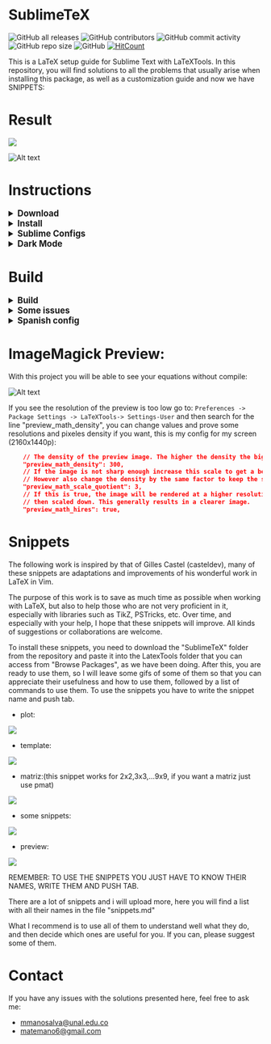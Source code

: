 # SublimeTeX

![GitHub all releases](https://img.shields.io/github/downloads/mmanosalva/SublimeTeX/total)
![GitHub contributors](https://img.shields.io/github/contributors/mmanosalva/SublimeTeX)
![GitHub commit activity](https://img.shields.io/github/commit-activity/m/mmanosalva/SublimeTeX)
![GitHub repo size](https://img.shields.io/github/repo-size/mmanosalva/SublimeTeX)
![GitHub](https://img.shields.io/github/license/mmanosalva/SublimeTeX)
  [![HitCount](https://hits.dwyl.com/mmanosalva/SublimeTeX.svg?style=flat-square)](http://hits.dwyl.com/mmanosalva/SublimeTeX)


This is a LaTeX setup guide for Sublime Text with LaTeXTools. In this repository, you will find solutions to all the problems that usually arise when installing this package, as well as a customization guide and now we have SNIPPETS:

 # Result
 
  ![](https://github.com/mmanosalva/SublimeTeX/blob/main/Images/template.gif)


  ![Alt text](https://github.com/mmanosalva/SublimeTeX/blob/main/Images/Workstation.png)



# Instructions

<details>
  <summary style="font-size: 1.2em; font-weight: bold;">Download</summary>
  
  
 - [Sublime text here.]( https://www.sublimetext.com/)
- [MiKTeX here.](https://miktex.org/download)
- [Sumatra PDF here.](https://www.sumatrapdfreader.org/download-free-pdf-viewer)
- [ImageMagick here.](https://imagemagick.org/script/download.php#windows)  
</details>






<details>
  <summary style="font-size: 1.2em; font-weight: bold;">Install</summary>
  
- Install Sumatra first and then MiKTeX and then ImageMagick. Finally install Sublime Text. Make sure that ImageMagick is added to the Windows Path during installation. The option should be checked during installation. Additionally, SumatraPDF must also be added to the Path. However, you must do this manually by finding the installation folder of SumatraPDF and adding it to the Path.
  
  ![Alt text](https://github.com/mmanosalva/SublimeTeX/blob/main/Images/Path.png)

 If you don't see ImageMagick in the Windows Path, add it manually by copying the path and pasting it, just like with Sumatra.

  Before we proceed, it may be necessary to install some LaTeX packages from MiKTeX. To do this, we need to open the MiKTeX console.

  * Go to Packages and install "preview" and "mathtools" as below:
  
   ![Alt text](https://github.com/mmanosalva/SublimeTeX/blob/main/Images/Miktex.png)

   * You should type the names of the packages in the selected part.
   * Now install:

 ![Alt text](https://github.com/mmanosalva/SublimeTeX/blob/main/Images/Preview.png)

 Once both packages are installed, proceed with the installation, remember that in the future compiling one of your projects may require a package that you may have to install from this console.

Also, it may be recommended to enable automatic package installation: Go to Setting

 ![Alt text](https://github.com/mmanosalva/SublimeTeX/blob/main/Images/Conf.png)

Now i'm using that Repository, its working good for me so you can try to use it going to change and selecting it, but if one day you have problems with the repository you can change it, i had problems using the default repository (SSL issue code), thats why i change mine.  
</details>



<details>
  <summary style="font-size: 1.2em; font-weight: bold;">Sublime Configs</summary>
  
- Open the Command Palette : Press `Ctrl+Shift+P`

- Type ‘install’ in the Command Palette input box, which should autocomplete to ‘Install Package Control.’ Press Enter to select it.

- Sublime Text 3 will start installing Package Control. This may take a short while. Once installed, a pop-up will display the message: Package Control was successfully installed.

- Go to `Preferences  → Package Settings  →  Package Control  → Settings` and paste the following

  ```json
  {
	"bootstrapped": true,
	"in_process_packages":
	[
	],
	"installed_packages":
	[
		"A File Icon",
		"Agila Theme",
		"AutoPEP8",
		"ayu",
		"DistractionFreeWindow",
		"Dracula Color Scheme",
		"Fold Comments",
		"gruvbox",
		"ImageMagick",
		"Language - Spanish",
		"LaTeX Word Count",
		"LaTeX-cwl",
		"LaTeXTab",
		"LaTeXTools",
		"LaTeXYZ",
		"Non Text Files",
		"Package Control",
		"Python 3",
		"SideBarEnhancements",
		"Theme - Gravity",
	],
  }
  ```

- Save the file. This will automatically install all the packages necessary for the setup.  Wait for 5-10 mins for the installation to complete (be sure the installation complete).

- Next open `Preferences  → Settings`  and paste the following there.

  ```json
  {
    "auto_complete_triggers":
    [
        {
            "characters": ".",
            "selector": "source.python - string - comment - constant.numeric",
        },
        {
            "characters": "\\",
            "selector": "text.tex.latex",
        }
    ],
    "color_scheme": "Packages/ayu/ayu-dark.sublime-color-scheme",
    "default_line_ending": "unix",
    "font_size": 11,
    "ignored_packages":
    [
        "Vintage",
    ],
    "open_externally_patterns":
    [
        "*.jpg",
        "*.jpeg",
        "*.png",
        "*.gif",
        "*.zip",
        "*.pdf"
    ],
    "rulers":
    [
        100
    ],
    "tab_size": 4,
    "theme": "ayu-dark.sublime-theme",
    "translate_tabs_to_spaces": true
  }
  ```

- Go to `Preferences→Key Bindings` and paste the following 

  ```json
  [
      { "keys": ["f1"], "command": "toggle_side_bar" },
      { "keys": ["f2"], "command": "distraction_free_window" },
      { "keys": ["f3"], "command": "fold" },
      { "keys": ["f4"], "command": "unfold" },
  ]
  ```

- Now finally go to `Preferences→Package settings→Latex tools→Check system` to check whether everything is fine or not.
  
</details>



<details>
  <summary style="font-size: 1.2em; font-weight: bold;">Dark Mode</summary>
  
In Sumatra PDF go to `Settings→Advanced Options`. The settings will open in a new text document. Change the `MainWindowBackground = #11141b` and replace the code in `FixedPageUI` with the following

```
FixedPageUI [
	# Light Mode
	# TextColor = #000000
	# BackgroundColor = #ffffff

	# Dark Mode
	TextColor = #ffffff
	BackgroundColor = #11141b
	SelectionColor = #f5fc0c
	WindowMargin = 2 4 2 4
	PageSpacing = 4 4
]
```

This will activate dark mode in Sumatra. To revert back to light mode just un-comment the lines under `Light Mode` and comment the lines under `Dark Mode`.

```
FixedPageUI [
	# Light Mode
	TextColor = #000000
	BackgroundColor = #ffffff

	# Dark Mode
	# TextColor = #ffffff
	# BackgroundColor = #11141b
	SelectionColor = #f5fc0c
	WindowMargin = 2 4 2 4
	PageSpacing = 4 4
]
```

 Noticed that by changing the Backgroundcolor and MainWindowBackground lines in the Sumatra configuration, we can make our PDF appear in any color we want. If we want to customize Sumatra to match the colors of our Sublime theme, we just need to know the Hex code of the color associated with the theme (i.e. the background color of Sublime). To do this, we can take a screenshot of an area of the screen where the color we want to use is visible, save the image, and use a tool that detects the color in the image ([You can use this](https://imagecolorpicker.com/)).

The color i'm using is for Ayu-Dark.
  
</details>


# Build


<details>
  <summary style="font-size: 1.2em; font-weight: bold;">Build</summary>
  
To build your LaTeX project, press `Ctrl+Shift+B` and select PDFLaTeX or LuaLaTeX or XeLaTeX depending on which compiler your project requires.

 ![Alt text](https://github.com/mmanosalva/SublimeTeX/blob/main/Images/Compilers.png)

 If you don't use those you can maybe have problems with biblatex.

After the first compilation, you should be able to compile simply by using `Ctrl+B`

To compile the project, you need to do it from the main file of the project (for example, main.tex). However, if you want to work on a large project with different .tex files and you don't want to switch to main.tex every time you compile, you can add the following line of code to the file from which you want to compile

```
%!TEX root = main.tex
```

For example: This project

![Alt text](https://github.com/mmanosalva/SublimeTeX/blob/main/Images/Project.png)

If you're working on the 2.5.tex file and want to compile the entire project from there, you need to add %!TEX root = main.tex to the first line, as shown below:

![Alt text](https://github.com/mmanosalva/SublimeTeX/blob/main/Images/Example.png)

The first line of code doesn't affect our project as it is a comment. What it does is tell LatexTools to compile the main.tex file instead of the 2.5.tex file. If your main file isn't named main, you can edit the line of code with the name of your file.  
</details>




<details>
  <summary style="font-size: 1.2em; font-weight: bold;">Some issues</summary>
  
When you start using the interface, you'll notice that when you compile a document, a new Sublime Text window opens. This can be quite annoying, and there may be errors such as auto-completion failures and deleted characters. Here, we will provide solutions to these issues.

* Go to `Preferences -> Package Settings -> LaTeXTools-> Settings-User` and in the line:

```json
"keep_focus": true
```
Change true for false and that will fix the first issue.

Now for auto-completion failures:

* Press `Ctrl+Shift+P` and write `Browse Packages`.

* Open LaTeXTools/latex_cwl_completion.py
* Delete or comment out lines 308–312

```python
if is_prefixed:
    completions = [
        (c[0], c[1][1:]) if c[1].startswith("\\") else c
        for c in completions
    ]
```

Deleting or commenting out these lines of code will solve all the problems.

## Biblatex:

There is an issue that occurs when using biblatex and not making any citation in the entire document, basically it does not print the bibliography and the "\nocite{*}" command does not work. Once we make at least one citation in the entire document, the "\nocite{ * }" command works and the problem is fixed. However, if we do not want to make any citation in the entire document, a quick solution for this is to make a phantom citation, that is, one that does not affect the final document but solves the problem. To do this, we implement the following in our .tex file:

```tex
\newcommand{\phantomcite}[1]{
    \phantom{\cite{#1}}
    \nocite{*}
}
```

So at the end of our document, before using "\printbibliography", we put the command "\phantomcite{"here put any citation from your references"}" and that will solve the problem. This command executes a phantom citation and is followed by the "\nocite{*}" command, so it will no longer be necessary to use it.

* Example:
  
```tex
\documentclass{article}

\usepackage{biblatex}

\newcommand{\phantomcite}[1]{
    \phantom{\cite{#1}}
    \nocite{*}
}


\addbibresource{sample.bib}

\begin{document}

Test. 

\phantomcite{dirac}

\printbibliography
\end{document}
```

Another way to fix the problem is before using "\nocite{*}" put "nocite{"some of your reference"}":

```tex
\documentclass{article}

\usepackage{biblatex}

\addbibresource{sample.bib}

\begin{document}

Test. 

\nocite{dirac}
\nocite{*}

\printbibliography
\end{document}
```

As mentioned earlier, the problem is related to "\nocite{*}". In this solution, it is not necessary to add the "\phantomcite" from the previous solution.

* IMPORTANT: If you compile your project and it generates the bibliography and you make changes to it, you may need to delete the generated files and compile again. Otherwise, the bibliography may not change. The corresponding file is the one with the extension .bbl in our files folder.


  
</details>


<details>
  <summary style="font-size: 1.2em; font-weight: bold;">Spanish config</summary>
  
To add the Spanish language to Sublime Text and the spell checker, you need to download the "Language - Spanish" folder from the repository and put it in the folder that opens when you run "Browse Packages". Once the language folder is located there, go to Sublime Text `View -> Dictionary -> Language - Spanish -> Spanish`. When you select this, Sublime Text will implement Spanish language correction.

The procedure is similar for autocorrection in English, however, you will need to search for the dictionaries as I do not have them available.
	
</details>



# ImageMagick Preview:

With this project you will be able to see your equations without compile:

![Alt text](https://github.com/mmanosalva/SublimeTeX/blob/main/Images/Previeww.png)

If you see the resolution of the preview is too low go to: `Preferences -> Package Settings -> LaTeXTools-> Settings-User` and then search for the line "preview_math_density", you can change values and prove some resolutions and pixeles density if you want, this is my config for my screen (2160x1440p):

```json
	// The density of the preview image. The higher the density the bigger the phantom.
	"preview_math_density": 300,
	// If the image is not sharp enough increase this scale to get a better resolution.
	// However also change the density by the same factor to keep the size.
	"preview_math_scale_quotient": 3,
	// If this is true, the image will be rendered at a higher resolution and
	// then scaled down. This generally results in a clearer image.
	"preview_math_hires": true,
```


# Snippets

The following work is inspired by that of Gilles Castel (casteldev), many of these snippets are adaptations and improvements of his wonderful work in LaTeX in Vim.

The purpose of this work is to save as much time as possible when working with LaTeX, but also to help those who are not very proficient in it, especially with libraries such as TikZ, PSTricks, etc. Over time, and especially with your help, I hope that these snippets will improve. All kinds of suggestions or collaborations are welcome.

To install these snippets, you need to download the "SublimeTeX" folder from the repository and paste it into the LatexTools folder that you can access from "Browse Packages", as we have been doing. After this, you are ready to use them, so I will leave some gifs of some of them so that you can appreciate their usefulness and how to use them, followed by a list of commands to use them. To use the snippets you have to write the snippet name and push tab.

* plot: 

![](https://github.com/mmanosalva/SublimeTeX/blob/main/Images/plot.gif)

* template:

![](https://github.com/mmanosalva/SublimeTeX/blob/main/Images/template.gif)

* matriz:(this snippet works for 2x2,3x3,...9x9, if you want a matriz just use pmat)

![](https://github.com/mmanosalva/SublimeTeX/blob/main/Images/matriz.gif)

* some snippets:

![](https://github.com/mmanosalva/SublimeTeX/blob/main/Images/some.gif)

* preview:

![](https://github.com/mmanosalva/SublimeTeX/blob/main/Images/preview.gif)

REMEMBER: TO USE THE SNIPPETS YOU JUST HAVE TO KNOW THEIR NAMES, WRITE THEM AND PUSH TAB.

There are a lot of snippets and i will upload more, here you will find a list with all their names in the file "snippets.md"

What I recommend is to use all of them to understand well what they do, and then decide which ones are useful for you. If you can, please suggest some of them.

# Contact

If you have any issues with the solutions presented here, feel free to ask me:

* mmanosalva@unal.edu.co
* matemano6@gmail.com
